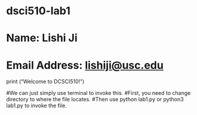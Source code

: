 # dsci510-lab1
# Name: Lishi Ji
# Email Address: lishiji@usc.edu

print (“Welcome to DCSCI510!”)

#We can just simply use terminal to invoke this. 
#First, you need to change directory to where the file locates.
#Then use python lab1.py or python3 lab1.py to invoke the file. 
